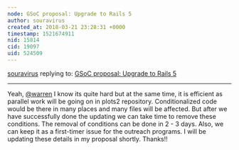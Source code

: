 ```yaml
---
node: GSoC proposal: Upgrade to Rails 5
author: souravirus
created_at: 2018-03-21 23:28:31 +0000
timestamp: 1521674911
nid: 15814
cid: 19097
uid: 524509
---
```




[souravirus](../profile/souravirus) replying to: [GSoC proposal: Upgrade to Rails 5](../notes/souravirus/02-25-2018/gsoc-proposal-upgrade-to-rails-5)

----
Yeah, [@warren](/profile/warren) I know its quite hard but at the same time, it is efficient as parallel work will be going on in plots2 repository. Conditionalized code would be there in many places and many files will be affected. But after we have successfully done the updating we can take time to remove these conditions. The removal of conditions can be done in 2 - 3 days. Also, we can keep it as a first-timer issue for the outreach programs. I will be updating these details in my proposal shortly. Thanks!!